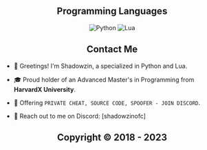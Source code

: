 <h2 align="center">Programming Languages</h2>
<p align="center">
  <img alt="Python" src="https://img.shields.io/badge/-Python-090909?style=for-the-badge&logo=dart&logoColor=097CDB">
  <img alt="Lua" src="https://img.shields.io/badge/-LUA-090909?style=for-the-badge&logo=Lua&logoColor=00648B">
</p>
  
<h2 align="center">Contact Me</h2>

- 👋 Greetings! I'm Shadowzin, a specialized in Python and Lua.

- 🎓 Proud holder of an Advanced Master's in Programming from **HarvardX University**.

- 🛒 Offering `PRIVATE CHEAT, SOURCE CODE, SPOOFER - JOIN DISCORD`.

- 💬 Reach out to me on Discord: [shadowzinofc]

</p>

<h2 align="center"> Copyright © 2018 - 2023 </h2>
